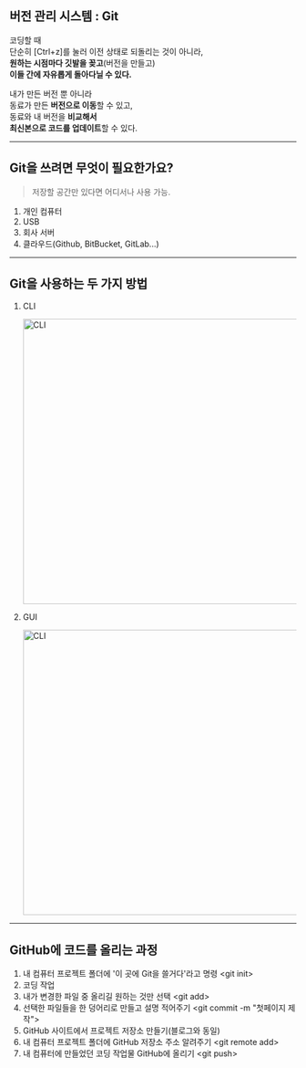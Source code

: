 <h2>버전 관리 시스템  : Git</h2>

<p>코딩할 때 <br />단순히 [Ctrl+z]를 눌러 이전 상태로 되돌리는 것이 아니라, <br />
    <strong>원하는 시점마다 깃발을 꽂고</strong>(버전을 만들고)<br />
    <strong>이들 간에 자유롭게 돌아다닐 수 있다.</strong>
</p>

<p>내가 만든 버전 뿐 아니라 <br />동료가 만든 <strong>버전으로 이동</strong>할 수 있고, <br />동료와 내 버전을 <strong>비교해서</strong><br />
<strong>최신본으로 코드를 업데이트</strong>할 수 있다.
</p>


<hr />

<h2>Git을 쓰려면 무엇이 필요한가요?</h2>

<blockquote><p>저장할 공간만 있다면 어디서나 사용 가능.</p></blockquote>

<ol>
    <li>개인 컴퓨터</li>
	<li>USB</li>
    <li>회사 서버</li>
    <li>클라우드(Github, BitBucket, GitLab...)</li>
</ol>

<hr />

<h2>Git을 사용하는 두 가지 방법</h2>

1. CLI

   <div style="text-align: left;"><img src="https://www.nexmo.com/wp-content/uploads/2016/06/nexmo-cli-installed.jpg" alt="CLI" style="width: 500px" /></div>

2. GUI

   <div style="text-align: left;"><img src="https://git-scm.com/book/en/v2/images/git-gui.png" alt="CLI" style="width: 500px" /></div>
   
   

<hr />

<h2>GitHub에 코드를 올리는 과정</h2>

<ol>
    <li>내 컴퓨터 프로젝트 폴더에 '이 곳에 Git을 쓸거다'라고 명령 &lt;git init&gt;</li>
    <li>코딩 작업</li>
    <li>내가 변경한 파일 중 올리길 원하는 것만 선택 &lt;git add&gt;</li>
    <li>선택한 파일들을 한 덩어리로 만들고 설명 적어주기 &lt;git commit -m &quot;첫페이지 제작&quot;&gt;</li>
    <li>GitHub 사이트에서 프로젝트 저장소 만들기(블로그와 동일)</li>
    <li>내 컴퓨터 프로젝트 폴더에 GitHub 저장소 주소 알려주기 &lt;git remote add&gt;</li>
    <li>내 컴퓨터에 만들었던 코딩 작업물 GitHub에 올리기 &lt;git push&gt;</li>
</ol>